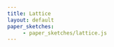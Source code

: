 ```yaml
---
title: Lattice
layout: default
paper_sketches:
     - paper_sketches/lattice.js
---
```



<div >
	<canvas id="myCanvas" width="700" height="600"></canvas>
</div>

